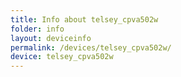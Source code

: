 ```yaml
---
title: Info about telsey_cpva502w
folder: info
layout: deviceinfo
permalink: /devices/telsey_cpva502w/
device: telsey_cpva502w
---
```

